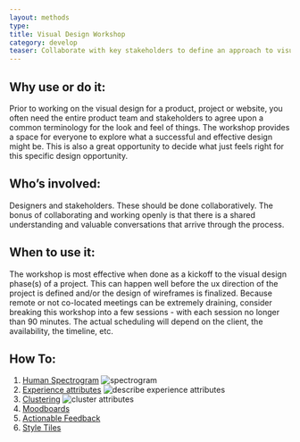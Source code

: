 ```yaml
---
layout: methods
type: 
title: Visual Design Workshop
category: develop
teaser: Collaborate with key stakeholders to define an approach to visual design.
---
```


## Why use or do it:

Prior to working on the visual design for a product, project or website, you often need the entire product team and stakeholders to agree upon a common terminology for the look and feel of things. The workshop provides a space for everyone to explore what a successful and effective design might be. This is also a great opportunity to decide what just feels right for this specific design opportunity.

## Who’s involved:

Designers and stakeholders. These should be done collaboratively. The bonus of collaborating and working openly is that there is a shared understanding and valuable conversations that arrive through the process.

## When to use it:

The workshop is most effective when done as a kickoff to the visual design phase(s) of a project. This can happen well before the ux direction of the project is defined and/or the design of wireframes is finalized. Because remote or not co-located meetings can be extremely draining, consider breaking this workshop into a few sessions - with each session no longer than 90 minutes. The actual scheduling will depend on the client, the availability, the timeline, etc.

## How To:

1. [Human Spectrogram](/methods/human-spectrogram/)
    ![spectrogram](/img/design-o-meter-trello.png)
2.  [Experience attributes](/methods/experience-attributes/)
    ![describe experience attributes](/img/ea-4.png)
3.  [Clustering](/methods/sticky-clustering/)
    ![cluster attributes](/img/clustering-3.png)
4. [Moodboards](/methods/moodboards/)
5. [Actionable Feedback](/methods/feedback-session/)
6. [Style Tiles](/methods/style-tiles/)
